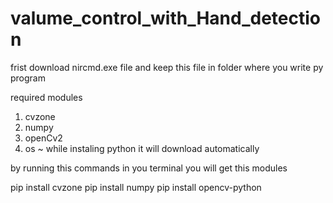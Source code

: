 # valume_control_with_Hand_detection

frist download nircmd.exe file and keep this file in folder where you write py program

required modules
1) cvzone   
2) numpy 
3) openCv2
4) os ~ while instaling python it will download automatically  

by running this commands in you terminal you will get this modules

pip install cvzone
pip install numpy
pip install opencv-python


